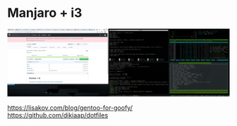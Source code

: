 # Manjaro + i3

![Screenshots](https://github.com/magicb/dotfiles/blob/master/2019-02-19-1550582361_screenshot_3520x1080.jpg)

https://lisakov.com/blog/gentoo-for-goofy/
https://github.com/dikiaap/dotfiles
